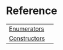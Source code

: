 # Reference #

|                               |  |
|-------------------------------|--|
| [Enumerators](enum.md)   |  |
| [Constructors](ref/yaml.md#constructors) |  |

